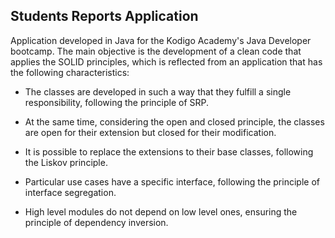 
## Students Reports Application

Application developed in Java for the Kodigo Academy's Java Developer bootcamp.
The main objective is the development of a clean code that applies the SOLID principles, which is reflected from an application that has the following characteristics:

- The classes are developed in such a way that they fulfill a single responsibility, following the principle of SRP.

- At the same time, considering the open and closed principle, the classes are open for their extension but closed for their modification.

- It is possible to replace the extensions to their base classes, following the Liskov principle.

- Particular use cases have a specific interface, following the principle of interface segregation.

- High level modules do not depend on low level ones, ensuring the principle of dependency inversion.
